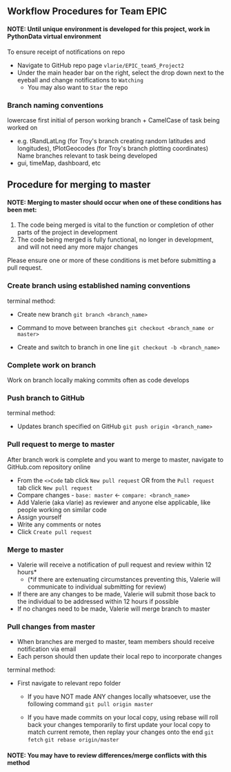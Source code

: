 ## Workflow Procedures for Team EPIC

#### NOTE:  Until unique environment is developed for this project, work in PythonData virtual environment

To ensure receipt of notifications on repo
	
- Navigate to GitHub repo page `vlarie/EPIC_team5_Project2`
- Under the main header bar on the right, select the drop down next to the eyeball and change notifications to `Watching`
  - You may also want to `Star` the repo 


### Branch naming conventions
lowercase first initial of person working branch + CamelCase of task being worked on
- e.g. tRandLatLng (for Troy's branch creating random latitudes and longitudes), tPlotGeocodes (for Troy's branch plotting coordinates)
Name branches relevant to task being developed
- gui, timeMap, dashboard, etc
	
	
	
## Procedure for merging to master
#### NOTE:  Merging to master should occur when one of these conditions has been met:
1. The code being merged is vital to the function or completion of other parts of the project in development
2. The code being merged is fully functional, no longer in development, and will not need any more major changes

Please ensure one or more of these conditions is met before submitting a pull request.
	
	
	
### Create branch using established naming conventions
terminal method:
- Create new branch
`git branch <branch_name>`

- Command to move between branches
`git checkout <branch_name or master>`

- Create and switch to branch in one line
`git checkout -b <branch_name>`



### Complete work on branch 
Work on branch locally making commits often as code develops



### Push branch to GitHub
terminal method:
- Updates branch specified on GitHub
`git push origin <branch_name>`



### Pull request to merge to master
After branch work is complete and you want to merge to master, navigate to GitHub.com repository online
- From the `<>Code` tab click `New pull request`   OR   from the `Pull request` tab click `New pull request`
- Compare changes - `base: master`   <-   `compare: <branch_name>`
- Add Valerie (aka vlarie) as reviewer and anyone else applicable, like people working on similar code
- Assign yourself
- Write any comments or notes
- Click `Create pull request`



### Merge to master
- Valerie will receive a notification of pull request and review within 12 hours* 
  - (*if there are extenuating circumstances preventing this, Valerie will communicate to individual submitting for review)
- If there are any changes to be made, Valerie will submit those back to the individual to be addressed within 12 hours if possible
- If no changes need to be made, Valerie will merge branch to master
	
	
	
### Pull changes from master	
- When branches are merged to master, team members should receive notification via email
- Each person should then update their local repo to incorporate changes

terminal method:	
- First navigate to relevant repo folder 
  - If you have NOT made ANY changes locally whatsoever, use the following command
`git pull origin master`

  - If you have made commits on your local copy, using rebase will roll back your changes temporarily 
to first update your local copy to match current remote, then replay your changes onto the end
`git fetch`
`git rebase origin/master`

#### NOTE: You may have to review differences/merge conflicts with this method


